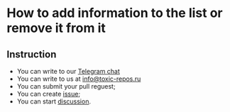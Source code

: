 # How to add information to the list or remove it from it

## Instruction

- You can write to our [Telegram chat](https://t.me/toxic_repos)
- You can write to us at info@toxic-repos.ru
- You can submit your pull reguest;
- You can create [issue](https://github.com/stravnik/toxic-repos/issues/new);
- You can start [discussion](https://github.com/stravnik/toxic-repos/discussions/new).